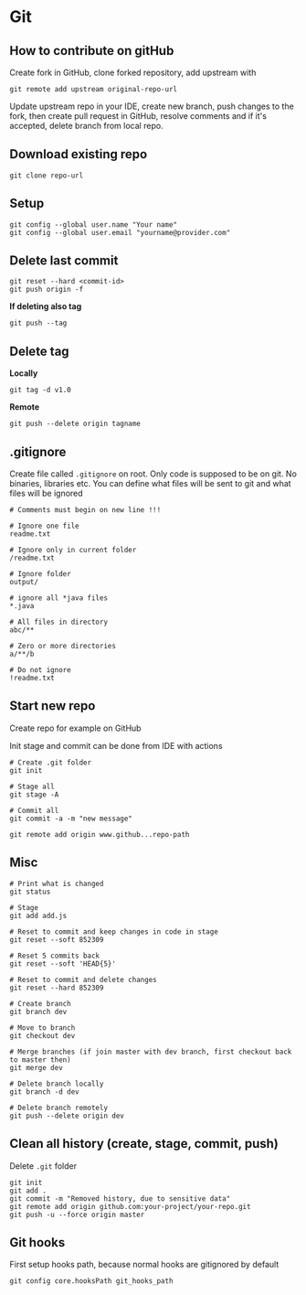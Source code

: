 # Git

## How to contribute on gitHub

Create fork in GitHub, clone forked repository, add upstream with

    git remote add upstream original-repo-url

Update upstream repo in your IDE, create new branch, push changes to the fork, then create pull request in GitHub, resolve comments and if it's accepted, delete branch from local repo.


## Download existing repo

    git clone repo-url

## Setup

    git config --global user.name "Your name"
    git config --global user.email "yourname@provider.com"

## Delete last commit

    git reset --hard <commit-id>
    git push origin -f

**If deleting also tag**

    git push --tag


## Delete tag

**Locally**

    git tag -d v1.0

**Remote**

    git push --delete origin tagname

## .gitignore

Create file called `.gitignore` on root. Only code is supposed to be on git. No binaries, libraries etc.
You can define what files will be sent to git and what files will be ignored

    # Comments must begin on new line !!!

    # Ignore one file
    readme.txt

    # Ignore only in current folder
    /readme.txt

    # Ignore folder
    output/

    # ignore all *java files
    *.java

    # All files in directory
    abc/**

    # Zero or more directories
    a/**/b

    # Do not ignore
    !readme.txt

## Start new repo

Create repo for example on GitHub

Init stage and commit can be done from IDE with actions

    # Create .git folder
    git init

    # Stage all
    git stage -A

    # Commit all
    git commit -a -m "new message"

    git remote add origin www.github...repo-path


## Misc

    # Print what is changed
    git status

    # Stage
    git add add.js

    # Reset to commit and keep changes in code in stage
    git reset --soft 852309

    # Reset 5 commits back
    git reset --soft 'HEAD{5}'

    # Reset to commit and delete changes
    git reset --hard 852309

    # Create branch
    git branch dev

    # Move to branch
    git checkout dev

    # Merge branches (if join master with dev branch, first checkout back to master then)
    git merge dev

    # Delete branch locally
    git branch -d dev

    # Delete branch remotely
    git push --delete origin dev

## Clean all history (create, stage, commit, push)

Delete `.git` folder

    git init
    git add .
    git commit -m "Removed history, due to sensitive data"
    git remote add origin github.com:your-project/your-repo.git
    git push -u --force origin master

## Git hooks

First setup hooks path, because normal hooks are gitignored by default

    git config core.hooksPath git_hooks_path
